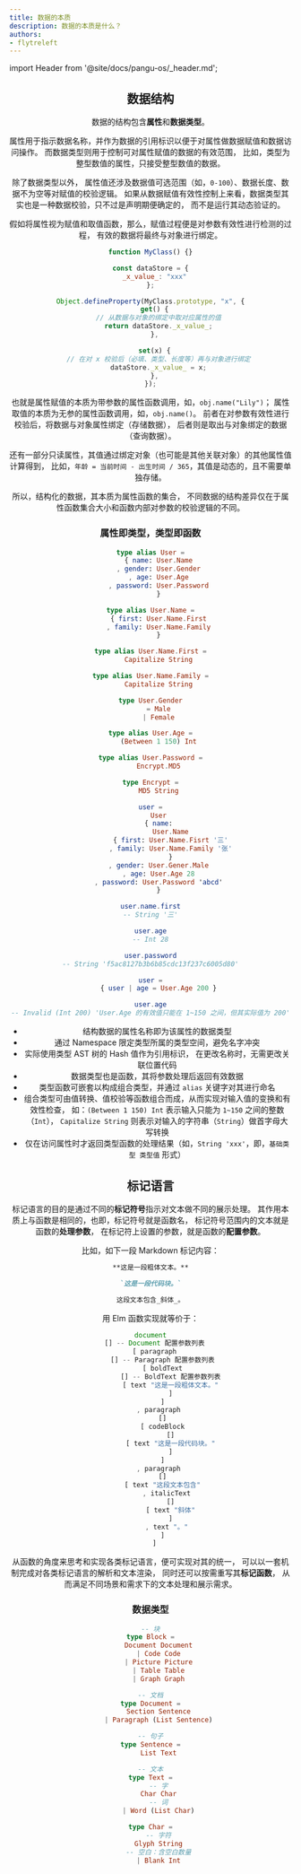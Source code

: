 ```yaml
---
title: 数据的本质
description: 数据的本质是什么？
authors:
- flytreleft
---
```


import Header from '@site/docs/pangu-os/_header.md';

<Header />


## 数据结构

数据的结构包含**属性**和**数据类型**。

属性用于指示数据名称，并作为数据的引用标识以便于对属性做数据赋值和数据访问操作。
而数据类型则用于控制可对属性赋值的数据的有效范围，
比如，类型为整型数值的属性，只接受整型数值的数据。

除了数据类型以外，
属性值还涉及数据值可选范围（如，`0-100`）、数据长度、数据不为空等对赋值的校验逻辑。
如果从数据赋值有效性控制上来看，数据类型其实也是一种数据校验，只不过是声明期便确定的，
而不是运行其动态验证的。

假如将属性视为赋值和取值函数，那么，赋值过程便是对参数有效性进行检测的过程，
有效的数据将最终与对象进行绑定。

```js title="JS 对象属性的定义样例"
function MyClass() {}

const dataStore = {
  _x_value_: "xxx"
};

Object.defineProperty(MyClass.prototype, "x", {
  get() {
    // 从数据与对象的绑定中取对应属性的值
    return dataStore._x_value_;
  },

  set(x) {
    // 在对 x 校验后（必填、类型、长度等）再与对象进行绑定
    dataStore._x_value_ = x;
  },
});
```

也就是属性赋值的本质为带参数的属性函数调用，如，`obj.name("Lily")`；
属性取值的本质为无参的属性函数调用，如，`obj.name()`。
前者在对参数有效性进行校验后，将数据与对象属性绑定（存储数据），
后者则是取出与对象绑定的数据（查询数据）。

还有一部分只读属性，其值通过绑定对象（也可能是其他关联对象）的其他属性值计算得到，
比如，`年龄 = 当前时间 - 出生时间 / 365`，其值是动态的，且不需要单独存储。

所以，结构化的数据，其本质为属性函数的集合，
不同数据的结构差异仅在于属性函数集合大小和函数内部对参数的校验逻辑的不同。

### 属性即类型，类型即函数

```elm
type alias User =
    { name: User.Name
    , gender: User.Gender
    , age: User.Age
    , password: User.Password
    }

type alias User.Name =
    { first: User.Name.First
    , family: User.Name.Family
    }

type alias User.Name.First =
    Capitalize String

type alias User.Name.Family =
    Capitalize String

type User.Gender
    = Male
    | Female

type alias User.Age =
    (Between 1 150) Int

type alias User.Password =
    Encrypt.MD5

type Encrypt =
    MD5 String

user =
    User
    { name:
          User.Name
          { first: User.Name.Fisrt '三'
          , family: User.Name.Family '张'
          }
    , gender: User.Gener.Male
    , age: User.Age 28
    , password: User.Password 'abcd'
    }

user.name.first
-- String '三'

user.age
-- Int 28

user.password
-- String 'f5ac8127b3b6b85cdc13f237c6005d80'

user =
    { user | age = User.Age 200 }

user.age
-- Invalid (Int 200) 'User.Age 的有效值只能在 1~150 之间，但其实际值为 200'
```

- 结构数据的属性名称即为该属性的数据类型
- 通过 Namespace 限定类型所属的类型空间，避免名字冲突
- 实际使用类型 AST 树的 Hash 值作为引用标识，
  在更改名称时，无需更改关联位置代码
- 数据类型也是函数，其将参数处理后返回有效数据
- 类型函数可嵌套以构成组合类型，并通过 `alias` 关键字对其进行命名
- 组合类型可由值转换、值校验等函数组合而成，从而实现对输入值的变换和有效性检查，
  如：`(Between 1 150) Int` 表示输入只能为 `1~150` 之间的整数（`Int`），
  `Capitalize String` 则表示对输入的字符串（`String`）做首字母大写转换
- 仅在访问属性时才返回类型函数的处理结果（如，`String 'xxx'`，即，`基础类型 类型值` 形式）

## 标记语言

标记语言的目的是通过不同的**标记符号**指示对文本做不同的展示处理。
其作用本质上与函数是相同的，也即，标记符号就是函数名，
标记符号范围内的文本就是函数的**处理参数**，
在标记符上设置的参数，就是函数的**配置参数**。

比如，如下一段 Markdown 标记内容：

```markdown
**这是一段粗体文本。**

`这是一段代码块。`

这段文本包含_斜体_。
```

用 Elm 函数实现就等价于：

```js
document
  [] -- Document 配置参数列表
  [ paragraph
      [] -- Paragraph 配置参数列表
      [ boldText
          [] -- BoldText 配置参数列表
          [ text "这是一段粗体文本。"
          ]
      ]
    , paragraph
      []
      [ codeBlock
          []
          [ text "这是一段代码块。"
          ]
      ]
    , paragraph
      []
      [ text "这段文本包含"
        , italicText
          []
          [ text "斜体"
          ]
        , text "。"
      ]
  ]
```

从函数的角度来思考和实现各类标记语言，便可实现对其的统一，
可以以一套机制完成对各类标记语言的解析和文本渲染，
同时还可以按需重写其**标记函数**，
从而满足不同场景和需求下的文本处理和展示需求。

### 数据类型

```elm
-- 块
type Block =
    Document Document
    | Code Code
    | Picture Picture
    | Table Table
    | Graph Graph

-- 文档
type Document =
    Section Sentence
    | Paragraph (List Sentence)

-- 句子
type Sentence =
    List Text

-- 文本
type Text =
    -- 字
    Char Char
    -- 词
    | Word (List Char)

type Char =
    -- 字符
    Glyph String
    -- 空白：含空白数量
    | Blank Int
```
